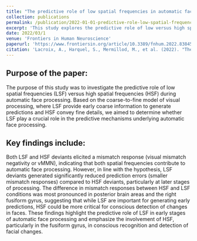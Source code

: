 ```yaml
---
title: "The predictive role of low spatial frequencies in automatic face processing: A visual mismatch negativity investigation"
collection: publications
permalink: /publication/2022-01-01-predictive-role-low-spatial-frequencies
excerpt: 'This study explores the predictive role of low versus high spatial frequencies in automatic face processing. Using a visual mismatch negativity (vMMN) paradigm, the research shows that low spatial frequencies (LSF) are crucial in early face processing, generating fewer prediction errors than high spatial frequencies (HSF). The findings suggest that while both LSF and HSF contribute to face processing, HSF plays a more significant role in detecting changes in faces at later stages, particularly in the fusiform gyrus.'
date: 2022/03/1
venue: 'Frontiers in Human Neuroscience'
paperurl: 'https://www.frontiersin.org/article/10.3389/fnhum.2022.838454'
citation: 'Lacroix, A., Harquel, S., Mermillod, M., et al. (2022). "The predictive role of low spatial frequencies in automatic face processing." <i>Frontiers in Human Neuroscience</i>.'
---
```


## Purpose of the paper:  

The purpose of this study was to investigate the predictive role of low spatial frequencies (LSF) versus high spatial frequencies (HSF) during automatic face processing. Based on the coarse-to-fine model of visual processing, where LSF provide early coarse information to generate predictions and HSF convey fine details, we aimed to determine whether LSF play a crucial role in the predictive mechanisms underlying automatic face processing.

## Key findings include:  

Both LSF and HSF deviants elicited a mismatch response (visual mismatch negativity or vMMN), indicating that both spatial frequencies contribute to automatic face processing.
However, in line with the hypothesis, LSF deviants generated significantly reduced prediction errors (smaller mismatch responses) compared to HSF deviants, particularly at later stages of processing.
The difference in mismatch responses between HSF and LSF conditions was most pronounced in posterior brain areas and the right fusiform gyrus, suggesting that while LSF are important for generating early predictions, HSF could be more critical for conscious detection of changes in faces.
These findings highlight the predictive role of LSF in early stages of automatic face processing and emphasize the involvement of HSF, particularly in the fusiform gyrus, in conscious recognition and detection of facial changes.